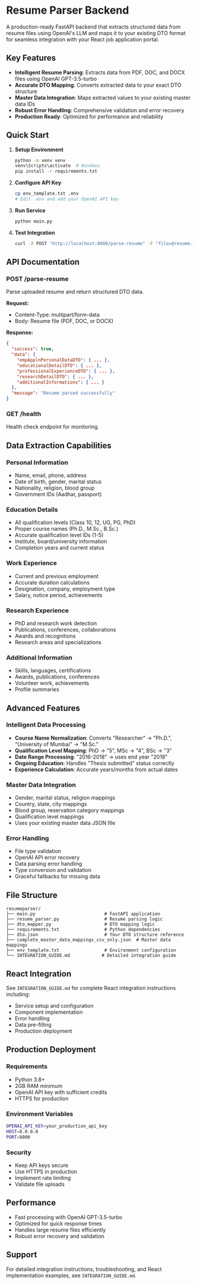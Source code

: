 # Resume Parser Backend

A production-ready FastAPI backend that extracts structured data from resume files using OpenAI's LLM and maps it to your existing DTO format for seamless integration with your React job application portal.

## Key Features

- **Intelligent Resume Parsing**: Extracts data from PDF, DOC, and DOCX files using OpenAI GPT-3.5-turbo
- **Accurate DTO Mapping**: Converts extracted data to your exact DTO structure
- **Master Data Integration**: Maps extracted values to your existing master data IDs
- **Robust Error Handling**: Comprehensive validation and error recovery
- **Production Ready**: Optimized for performance and reliability

## Quick Start

1. **Setup Environment**
   ```bash
   python -m venv venv
   venv\Scripts\activate  # Windows
   pip install -r requirements.txt
   ```

2. **Configure API Key**
   ```bash
   cp env_template.txt .env
   # Edit .env and add your OpenAI API key
   ```

3. **Run Service**
   ```bash
   python main.py
   ```

4. **Test Integration**
   ```bash
   curl -X POST "http://localhost:8000/parse-resume" -F "file=@resume.pdf"
   ```

## API Documentation

### POST /parse-resume
Parse uploaded resume and return structured DTO data.

**Request:**
- Content-Type: multipart/form-data
- Body: Resume file (PDF, DOC, or DOCX)

**Response:**
```json
{
  "success": true,
  "data": {
    "empApplnPersonalDataDTO": { ... },
    "educationalDetailDTO": { ... },
    "professionalExperienceDTO": { ... },
    "researchDetailDTO": { ... },
    "additionalInformations": { ... }
  },
  "message": "Resume parsed successfully"
}
```

### GET /health
Health check endpoint for monitoring.

## Data Extraction Capabilities

### Personal Information
- Name, email, phone, address
- Date of birth, gender, marital status
- Nationality, religion, blood group
- Government IDs (Aadhar, passport)

### Education Details
- All qualification levels (Class 10, 12, UG, PG, PhD)
- Proper course names (Ph.D., M.Sc., B.Sc.)
- Accurate qualification level IDs (1-5)
- Institute, board/university information
- Completion years and current status

### Work Experience
- Current and previous employment
- Accurate duration calculations
- Designation, company, employment type
- Salary, notice period, achievements

### Research Experience
- PhD and research work detection
- Publications, conferences, collaborations
- Awards and recognitions
- Research areas and specializations

### Additional Information
- Skills, languages, certifications
- Awards, publications, conferences
- Volunteer work, achievements
- Profile summaries

## Advanced Features

### Intelligent Data Processing
- **Course Name Normalization**: Converts "Researcher" → "Ph.D.", "University of Mumbai" → "M.Sc."
- **Qualification Level Mapping**: PhD → "5", MSc → "4", BSc → "3"
- **Date Range Processing**: "2016-2018" → uses end year "2018"
- **Ongoing Education**: Handles "Thesis submitted" status correctly
- **Experience Calculation**: Accurate years/months from actual dates

### Master Data Integration
- Gender, marital status, religion mappings
- Country, state, city mappings
- Blood group, reservation category mappings
- Qualification level mappings
- Uses your existing master data JSON file

### Error Handling
- File type validation
- OpenAI API error recovery
- Data parsing error handling
- Type conversion and validation
- Graceful fallbacks for missing data

## File Structure

```
resumeparser/
├── main.py                          # FastAPI application
├── resume_parser.py                 # Resume parsing logic
├── dto_mapper.py                    # DTO mapping logic
├── requirements.txt                 # Python dependencies
├── dto.json                         # Your DTO structure reference
├── complete_master_data_mappings_csv_only.json  # Master data mappings
├── env_template.txt                 # Environment configuration
└── INTEGRATION_GUIDE.md            # Detailed integration guide
```

## React Integration

See `INTEGRATION_GUIDE.md` for complete React integration instructions including:
- Service setup and configuration
- Component implementation
- Error handling
- Data pre-filling
- Production deployment

## Production Deployment

### Requirements
- Python 3.8+
- 2GB RAM minimum
- OpenAI API key with sufficient credits
- HTTPS for production

### Environment Variables
```bash
OPENAI_API_KEY=your_production_api_key
HOST=0.0.0.0
PORT=8000
```

### Security
- Keep API keys secure
- Use HTTPS in production
- Implement rate limiting
- Validate file uploads

## Performance

- Fast processing with OpenAI GPT-3.5-turbo
- Optimized for quick response times
- Handles large resume files efficiently
- Robust error recovery and validation

## Support

For detailed integration instructions, troubleshooting, and React implementation examples, see `INTEGRATION_GUIDE.md`.
